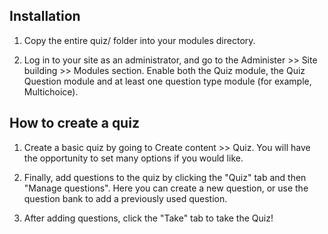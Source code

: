 ## Installation

1. Copy the entire quiz/ folder into your modules directory.

2. Log in to your site as an administrator, and go to the Administer >> Site
   building >> Modules section. Enable both the Quiz module, the Quiz Question
   module and at least one question type module (for example, Multichoice).

## How to create a quiz

1. Create a basic quiz by going to Create content >> Quiz. You will have
   the opportunity to set many options if you would like.

2. Finally, add questions to the quiz by clicking the "Quiz" tab and then
   "Manage questions". Here you can create a new question, or use the question
   bank to add a previously used question.

3. After adding questions, click the "Take" tab to take the Quiz!
